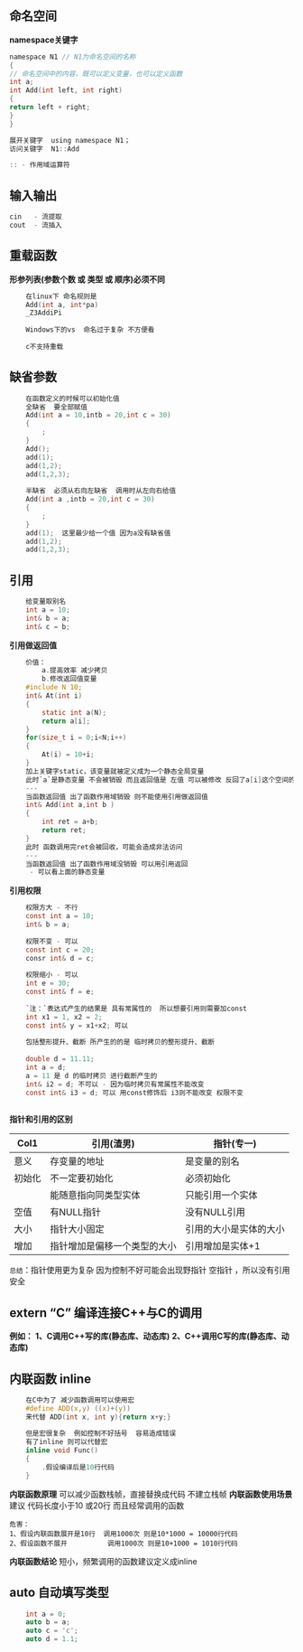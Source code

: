 ## 命名空间
**namespace关键字**
```c
namespace N1 // N1为命名空间的名称
{
// 命名空间中的内容，既可以定义变量，也可以定义函数
int a;
int Add(int left, int right)
{
return left + right;
}
}

展开关键字  using namespace N1；
访问关键字  N1::Add

:: - 作用域运算符
```
## 输入输出
```c
cin   - 流提取
cout  - 流插入
```
## 重载函数
**形参列表(参数个数 或 类型 或 顺序)必须不同**
```c
    在linux下 命名规则是
    Add(int a, int*pa)
    _Z3AddiPi
    
    Windows下的vs  命名过于复杂 不方便看
    
    c不支持重载
```
## 缺省参数
```c
    在函数定义的时候可以初始化值
    全缺省  要全部赋值
    Add(int a = 10,intb = 20,int c = 30)
    {
        ;
    }
    Add();
    add(1);
    add(1,2);
    add(1,2,3);
    
    半缺省  必须从右向左缺省  调用时从左向右给值
    Add(int a ,intb = 20,int c = 30)
    {
        ;
    }
    add(1);  这里最少给一个值 因为a没有缺省值
    add(1,2);
    add(1,2,3);
```
## 引用
```c
    给变量取别名
    int a = 10;
    int& b = a;
    int& c = b;
```

**引用做返回值**
```c
    价值：
        a.提高效率 减少拷贝
        b.修改返回值变量
    #include N 10;
    int& At(int i)
    {
        static int a(N);
        return a[i];
    }
    for(size_t i = 0;i<N;i++)
    {
        At(i) = 10+i;
    }
    加上关键字static，该变量就被定义成为一个静态全局变量
    此时`a`是静态变量 不会被销毁 而且返回值是 左值 可以被修改 反回了a[i]这个空间的别名
    ---
    当函数返回值 出了函数作用域销毁 则不能使用引用做返回值
    int& Add(int a,int b )
    {
        int ret = a+b;
        return ret;
    }
    此时 函数调用完ret会被回收，可能会造成非法访问
    ---
    当函数返回值 出了函数作用域没销毁 可以用引用返回
     - 可以看上面的静态变量
```
**引用权限**

```c
    权限方大 - 不行
    const int a = 10;
    int& b = a;
    
    权限不变 - 可以
    const int c = 20;
    consr int& d = c;
    
    权限缩小 - 可以
    int e = 30;
    const int& f = e;
    
    `注：`表达式产生的结果是 具有常属性的  所以想要引用则需要加const
    int x1 = 1, x2 = 2;
    const int& y = x1+x2; 可以
    
    包括整形提升、截断 所产生的的是 临时拷贝的整形提升、截断
    
    double d = 11.11;
    int a = d;
    a = 11 是 d 的临时拷贝 进行截断产生的
    int& i2 = d; 不可以 - 因为临时拷贝有常属性不能改变
    const int& i3 = d; 可以 用const修饰后 i3则不能改变 权限不变
    
```
**指针和引用的区别**

| Col1 | 引用(渣男) | 指针(专一) |
| --- | --- | --- |
| 意义 | 存变量的地址 | 是变量的别名 |
| 初始化 | 不一定要初始化 | 必须初始化 |
|  | 能随意指向同类型实体 | 只能引用一个实体 |
| 空值 | 有NULL指针 | 没有NULL引用 |
| 大小 | 指针大小固定 | 引用的大小是实体的大小 |
| 增加 | 指针增加是偏移一个类型的大小 | 引用增加是实体+1 |

`总结`：指针使用更为复杂 因为控制不好可能会出现野指针 空指针 ，所以没有引用安全

## extern “C” 编译连接C++与C的调用
**例如：**
    **1、C调用C++写的库(静态库、动态库)**
    **2、C++调用C写的库(静态库、动态库)**
    
## 内联函数 inline

```c
    在C中为了 减少函数调用可以使用宏
    #define ADD(x,y) ((x)+(y))
    来代替 ADD(int x, int y){return x+y;}
    
    但是宏很复杂  例如控制不好括号  容易造成错误
    有了inline 则可以代替宏
    inline void Func()
    {
        .假设编译后是10行代码
    }
```
**内联函数原理**
    可以减少函数栈帧，直接替换成代码  不建立栈帧
**内联函数使用场景**
    建议 代码长度小于10 或20行  而且经常调用的函数
    
    危害： 
    1、假设内联函数展开是10行  调用1000次 则是10*1000 = 10000行代码
    2、假设函数不展开          调用1000次 则是10+1000 = 1010行代码
**内联函数结论**
    短小，频繁调用的函数建议定义成inline
    
## auto 自动填写类型

```c
    int a = 0;
    auto b = a;
    auto c = 'c';
    auto d = 1.1;
```